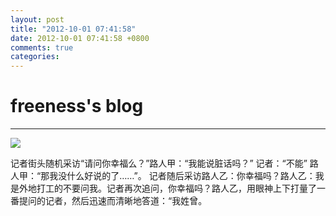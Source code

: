 ```yaml
---
layout: post
title: "2012-10-01 07:41:58"
date: 2012-10-01 07:41:58 +0800
comments: true
categories: 
---
```


# freeness's blog

----------

![](http://okqmqrbgo.bkt.clouddn.com/201210010741581.jpg)

>
记者街头随机采访“请问你幸福么？”路人甲：“我能说脏话吗？” 记者：“不能” 路人甲：“那我没什么好说的了……”。
记者随后采访路人乙：你幸福吗？路人乙：我是外地打工的不要问我。记者再次追问，你幸福吗？路人乙，用眼神上下打量了一番提问的记者，然后迅速而清晰地答道：“我姓曾。